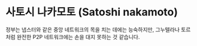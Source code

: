 # 사토시 나카모토 (Satoshi nakamoto)




정부는 냅스터와 같은 중앙 네트워크의 목을 치는 데에는 능숙하지만, 그누텔라나 토르처럼 완전한 P2P 네트워크에는 손을 대지 못하는 것 같습니다.